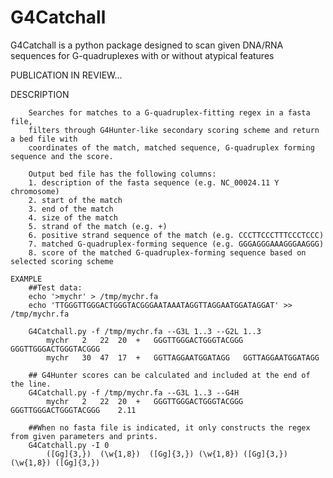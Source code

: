 # G4Catchall
G4Catchall is a python package designed to scan given DNA/RNA sequences for G-quadruplexes with or without atypical features

PUBLICATION IN REVIEW...

DESCRIPTION
    
        Searches for matches to a G-quadruplex-fitting regex in a fasta file, 
        filters through G4Hunter-like secondary scoring scheme and return a bed file with 
        coordinates of the match, matched sequence, G-quadruplex forming sequence and the score.
        
        Output bed file has the following columns:
        1. description of the fasta sequence (e.g. NC_00024.11 Y chromosome)
        2. start of the match
        3. end of the match
        4. size of the match
        5. strand of the match (e.g. +)
        6. positive strand sequence of the match (e.g. CCCTTCCCTTTCCCTCCC)
        7. matched G-quadruplex-forming sequence (e.g. GGGAGGGAAAGGGAAGGG)
        8. score of the matched G-quadruplex-forming sequence based on selected scoring scheme
        
    EXAMPLE
        ##Test data:
        echo '>mychr' > /tmp/mychr.fa 
        echo 'TTGGGTTGGGACTGGGTACGGGAATAAATAGGTTAGGAATGGATAGGAT' >> /tmp/mychr.fa
        
        G4Catchall.py -f /tmp/mychr.fa --G3L 1..3 --G2L 1..3
            mychr   2   22  20  +   GGGTTGGGACTGGGTACGGG    GGGTTGGGACTGGGTACGGG
            mychr   30  47  17  +   GGTTAGGAATGGATAGG   GGTTAGGAATGGATAGG
        
        ## G4Hunter scores can be calculated and included at the end of the line.
        G4Catchall.py -f /tmp/mychr.fa --G3L 1..3 --G4H
            mychr   2   22  20  +   GGGTTGGGACTGGGTACGGG    GGGTTGGGACTGGGTACGGG    2.11
                    
        ##When no fasta file is indicated, it only constructs the regex from given parameters and prints.
        G4Catchall.py -I 0
            ([Gg]{3,})  (\w{1,8})  ([Gg]{3,}) (\w{1,8}) ([Gg]{3,}) (\w{1,8}) ([Gg]{3,})
        
